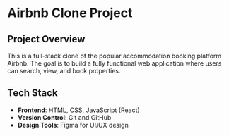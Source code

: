 # Airbnb Clone Project

## Project Overview
This is a full-stack clone of the popular accommodation booking platform Airbnb. The goal is to build a fully functional web application where users can search, view, and book properties.

## Tech Stack

- **Frontend**: HTML, CSS, JavaScript (React)
- **Version Control**: Git and GitHub
- **Design Tools**: Figma for UI/UX design

